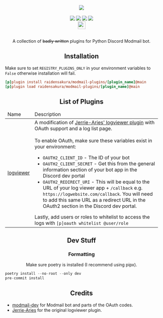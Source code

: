 <h1 align="center"><img src="https://files.catbox.moe/92mfqx.png"></h1>
<div align="center">
 <a href="https://github.com/raidensakura"><img src="https://img.shields.io/badge/modmail--plugins-by%20Raiden-d11df9"></a>
 <a href="https://github.com/Cog-Creators/Red-DiscordBot"><img src="https://img.shields.io/badge/Modmail%20-V4-cyan.svg"></a>
 <a href="[https://github.com/raidensakura](https://github.com/python/black)"><img src="https://img.shields.io/badge/code%20style-black-1c1c1c.svg"></a>
 <a href="https://dsc.gg/transience/"><img src="https://discord.com/api/guilds/616969119685935162/widget.png"></a><br>
 <a href="https://ko-fi.com/P5P6D65UW"><img src="https://storage.ko-fi.com/cdn/brandasset/kofi_button_red.png" style="height: 25px;"></a>
</div>
<br>
<p align="center">A collection of <strike>badly written</strike> plugins for Python Discord Modmail bot.</p>

<h2 align="center">Installation</h2>

Make sure to set `REGISTRY_PLUGINS_ONLY` in your environment variables to `False` otherwise installation will fail.

```ini
[p]plugin install raidensakura/modmail-plugins/[plugin_name]@main
[p]plugin load raidensakura/modmail-plugins/[plugin_name]@main
```

<h2 align="center">List of Plugins</h2>

<table align="center">
 
 <thead>
  <tr>
   <td>Name</td>
   <td>Description</td>
  </tr>
 </thead>
 
 <tr>
  <td><a href="https://github.com/raidensakura/modmail-plugins/tree/main/logviewer">logviewer</a></td>
  <td>A modification of <a href="https://github.com/Jerrie-Aries/modmail-plugins/tree/master/logviewer">Jerrie-Aries' logviewer plugin</a> with OAuth support and a log list page.<br><br>To enable OAuth, make sure these variables exist in your environment:
  <ul>
  <li><code>OAUTH2_CLIENT_ID</code> - The ID of your bot</li>
  <li><code>OAUTH2_CLIENT_SECRET</code> - Get this from the general information section of your bot app in the Discord dev portal</li>
  <li><code>OAUTH2_REDIRECT_URI</code> - This will be equal to the URL of your log viewer app + <code>/callback</code> e.g. <code>https://logwebsite.com/callback</code>. You will need to add this same URL as a redirect URL in the OAuth2 section in the Discord dev portal.<br></li>
  </ul>Lastly, add users or roles to whitelist to access the logs with <code>[p]oauth whitelist @user/role</code>
  </td>
 </tr>

  </tr>
 
</table>

<h2 align="center">Dev Stuff</h2>

<h3 align="center">Formatting</h3>
<p align="center">Make sure poetry is installed (I recommend using pipx).</p>

```py
poetry install --no-root --only dev
pre-commit install
```

<h2 align="center">Credits</h2>

<p align="center">
 <ul>
  <li><a href="https://github.com/modmail-dev">modmail-dev</a> for Modmail bot and parts of the OAuth codes.</li>
  <li><a href="https://github.com/Jerrie-Aries">Jerrie-Aries</a> for the original logviewer plugin.</li>
 </ul>
</p>
